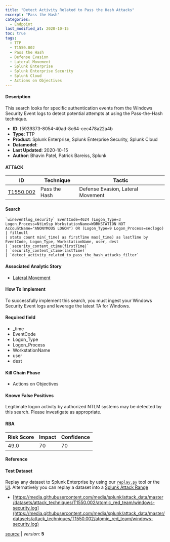```yaml
---
title: "Detect Activity Related to Pass the Hash Attacks"
excerpt: "Pass the Hash"
categories:
  - Endpoint
last_modified_at: 2020-10-15
toc: true
tags:
  - TTP
  - T1550.002
  - Pass the Hash
  - Defense Evasion
  - Lateral Movement
  - Splunk Enterprise
  - Splunk Enterprise Security
  - Splunk Cloud
  - Actions on Objectives
---
```




#### Description

This search looks for specific authentication events from the Windows Security Event logs to detect potential attempts at using the Pass-the-Hash technique.

- **ID**: f5939373-8054-40ad-8c64-cec478a22a4b
- **Type**: TTP
- **Product**: Splunk Enterprise, Splunk Enterprise Security, Splunk Cloud
- **Datamodel**: 
- **Last Updated**: 2020-10-15
- **Author**: Bhavin Patel, Patrick Bareiss, Splunk


#### ATT&CK

| ID          | Technique   | Tactic       |
| ----------- | ----------- |--------------|
| [T1550.002](https://attack.mitre.org/techniques/T1550/002/) | Pass the Hash | Defense Evasion, Lateral Movement |


#### Search

```
`wineventlog_security` EventCode=4624 (Logon_Type=3 Logon_Process=NtLmSsp WorkstationName=WORKSTATION NOT AccountName="ANONYMOUS LOGON") OR (Logon_Type=9 Logon_Process=seclogo) 
| fillnull 
| stats count min(_time) as firstTime max(_time) as lastTime by EventCode, Logon_Type, WorkstationName, user, dest 
| `security_content_ctime(firstTime)`
| `security_content_ctime(lastTime)` 
| `detect_activity_related_to_pass_the_hash_attacks_filter` 
```

#### Associated Analytic Story
* [Lateral Movement](/stories/lateral_movement)


#### How To Implement
To successfully implement this search, you must ingest your Windows Security Event logs and leverage the latest TA for Windows.

#### Required field
* _time
* EventCode
* Logon_Type
* Logon_Process
* WorkstationName
* user
* dest


#### Kill Chain Phase
* Actions on Objectives


#### Known False Positives
Legitimate logon activity by authorized NTLM systems may be detected by this search. Please investigate as appropriate.



#### RBA

| Risk Score  | Impact      | Confidence   |
| ----------- | ----------- |--------------|
| 49.0 | 70 | 70 |



#### Reference


#### Test Dataset
Replay any dataset to Splunk Enterprise by using our [`replay.py`](https://github.com/splunk/attack_data#using-replaypy) tool or the [UI](https://github.com/splunk/attack_data#using-ui).
Alternatively you can replay a dataset into a [Splunk Attack Range](https://github.com/splunk/attack_range#replay-dumps-into-attack-range-splunk-server)

* [https://media.githubusercontent.com/media/splunk/attack_data/master/datasets/attack_techniques/T1550.002/atomic_red_team/windows-security.log](https://media.githubusercontent.com/media/splunk/attack_data/master/datasets/attack_techniques/T1550.002/atomic_red_team/windows-security.log)



[*source*](https://github.com/splunk/security_content/tree/develop/detections/endpoint/detect_activity_related_to_pass_the_hash_attacks.yml) \| *version*: **5**